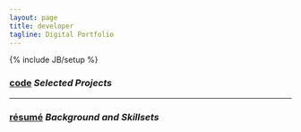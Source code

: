 ```yaml
---
layout: page
title: developer
tagline: Digital Portfolio
---
```

{% include JB/setup %}


###   [code](code.html) _Selected Projects_

---

###  [résumé](resume.html) _Background and Skillsets_

